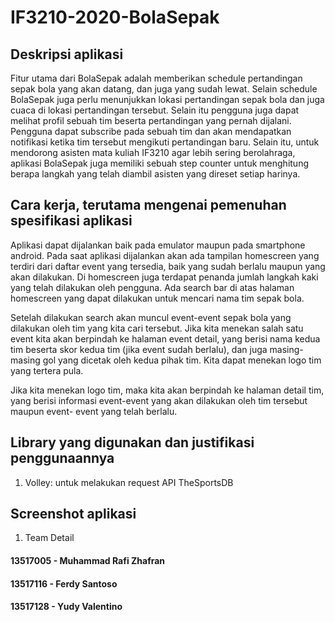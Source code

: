 # IF3210-2020-BolaSepak


## Deskripsi aplikasi

Fitur utama dari BolaSepak adalah memberikan schedule pertandingan sepak bola yang akan datang, dan juga yang sudah lewat. Selain schedule BolaSepak juga perlu menunjukkan lokasi pertandingan sepak bola dan juga cuaca di lokasi pertandingan tersebut. Selain itu pengguna juga dapat melihat profil sebuah tim beserta pertandingan yang pernah dijalani. Pengguna dapat subscribe pada sebuah tim dan akan mendapatkan notifikasi ketika tim tersebut mengikuti pertandingan baru. Selain itu, untuk mendorong asisten mata kuliah IF3210 agar lebih sering berolahraga, aplikasi BolaSepak juga memiliki sebuah step counter untuk menghitung berapa langkah yang telah diambil asisten yang direset setiap harinya.

## Cara kerja, terutama mengenai pemenuhan spesifikasi aplikasi

Aplikasi dapat dijalankan baik pada emulator maupun pada smartphone android.
Pada saat aplikasi dijalankan akan ada tampilan homescreen yang terdiri dari
daftar event yang tersedia, baik yang sudah berlalu maupun yang akan dilakukan.
Di homescreen juga terdapat penanda jumlah langkah kaki yang telah dilakukan
oleh pengguna. Ada search bar di atas halaman homescreen yang dapat dilakukan
untuk mencari nama tim sepak bola.

Setelah dilakukan search akan muncul event-event sepak bola yang dilakukan
oleh tim yang kita cari tersebut. Jika kita menekan salah satu event kita akan
berpindah ke halaman event detail, yang berisi nama kedua tim beserta skor
kedua tim (jika event sudah berlalu), dan juga masing-masing gol yang
dicetak oleh kedua pihak tim. Kita dapat menekan logo tim yang tertera pula.

Jika kita menekan logo tim, maka kita akan berpindah ke halaman detail tim, yang
berisi informasi event-event yang akan dilakukan oleh tim tersebut maupun event-
event yang telah berlalu.

## Library yang digunakan dan justifikasi penggunaannya

1. Volley: untuk melakukan request API TheSportsDB

## Screenshot aplikasi

1. Team Detail



#### 13517005 - Muhammad Rafi Zhafran
#### 13517116 - Ferdy Santoso
#### 13517128 - Yudy Valentino



